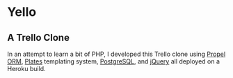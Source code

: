 # Yello
## A Trello Clone

In an attempt to learn a bit of PHP, I developed this Trello clone using [Propel ORM](http://propelorm.org/), [Plates](https://platesphp.com/) templating system, [PostgreSQL](https://www.postgresql.org/), and [jQuery](https://jquery.com/) all deployed on a Heroku build.